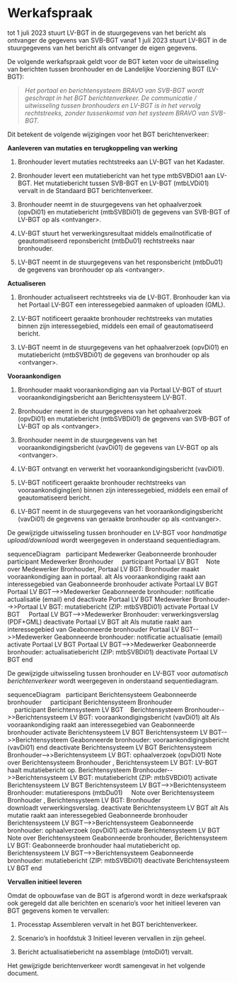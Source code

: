 Werkafspraak
============

tot 1 juli 2023 stuurt LV-BGT in de stuurgegevens van het bericht als ontvanger de gegevens van SVB-BGT
vanaf 1 juli 2023 stuurt LV-BGT in de stuurgegevens van het bericht als ontvanger de eigen gegevens.

De volgende werkafspraak geldt voor de BGT keten voor de uitwisseling van
berichten tussen bronhouder en de Landelijke Voorziening BGT (LV-BGT):

>   *Het portaal en berichtensysteem BRAVO van SVB-BGT wordt geschrapt in het
>   BGT berichtenverkeer. De communicatie / uitwisseling tussen bronhouders en
>   LV-BGT is in het vervolg rechtstreeks, zonder tussenkomst van het systeem
>   BRAVO van SVB-BGT.*

Dit betekent de volgende wijzigingen voor het BGT berichtenverkeer:

**Aanleveren van mutaties en terugkoppeling van werking**

1.  Bronhouder levert mutaties rechtstreeks aan LV-BGT van het Kadaster.

2.  Bronhouder levert een mutatiebericht van het type mtbSVBDi01 aan LV-BGT. Het
    mutatiebericht tussen SVB-BGT en LV-BGT (mtbLVDi01) vervalt in de Standaard
    BGT berichtenverkeer.

3.  Bronhouder neemt in de stuurgegevens van het ophaalverzoek (opvDi01) en
    mutatiebericht (mtbSVBDi01) de gegevens van SVB-BGT of LV-BGT op als \<ontvanger\>.

4.  LV-BGT stuurt het verwerkingsresultaat middels emailnotificatie of
    geautomatiseerd reponsbericht (mtbDu01) rechtstreeks naar bronhouder.

5.  LV-BGT neemt in de stuurgegevens van het responsbericht (mtbDu01) de
    gegevens van bronhouder op als \<ontvanger\>.

**Actualiseren**

1.  Bronhouder actualiseert rechtstreeks via de LV-BGT. Bronhouder kan via het
    Portaal LV-BGT een interessegebied aanmaken of uploaden (GML).

2.  LV-BGT notificeert geraakte bronhouder rechtstreeks van mutaties binnen zijn
    interessegebied, middels een email of geautomatiseerd bericht.

3.  LV-BGT neemt in de stuurgegevens van het ophaalverzoek (opvDi01) en
    mutatiebericht (mtbSVBDi01) de gegevens van bronhouder op als \<ontvanger\>.

**Vooraankondigen**

1.  Bronhouder maakt vooraankondiging aan via Portaal LV-BGT of stuurt
    vooraankondigingsbericht aan Berichtensysteem LV-BGT.

2.  Bronhouder neemt in de stuurgegevens van het ophaalverzoek (opvDi01) en
    mutatiebericht (mtbSVBDi01) de gegevens van SVB-BGT of LV-BGT  op als \<ontvanger\>.

3.  Bronhouder neemt in de stuurgegevens van het vooraankondigingsbericht
    (vavDi01) de gegevens van LV-BGT op als \<ontvanger\>.

4.  LV-BGT ontvangt en verwerkt het vooraankondigingsbericht (vavDi01).

5.  LV-BGT notificeert geraakte bronhouder rechtstreeks van vooraankondiging(en)
    binnen zijn interessegebied, middels een email of geautomatiseerd bericht.

6.  LV-BGT neemt in de stuurgegevens van het vooraankondigingsbericht (vavDi01)
    de gegevens van geraakte bronhouder op als \<ontvanger\>.

De gewijzigde uitwisseling tussen bronhouder en LV-BGT voor *handmatige
upload/downloa*d wordt weergegeven in onderstaand sequentiediagram.

<div class="mermaid">
sequenceDiagram          
    participant Medewerker Geabonneerde  bronhouder    
    participant Medewerker Bronhouder  
    participant Portaal LV BGT   
    Note over Medewerker Bronhouder, Portaal LV BGT: Bronhouder maakt vooraankondiging aan in portaal.
    alt Als vooraankondiging raakt aan interessegebied van Geabonneerde bronhouder
    activate Portaal LV BGT    
    Portaal LV BGT-->>Medewerker Geabonneerde  bronhouder: notificatie actualisatie (email)
    end
    deactivate Portaal LV BGT
    Medewerker Bronhouder-->>Portaal LV BGT: mutatiebericht (ZIP: mtbSVBDi01)   
    activate Portaal LV BGT
    Portaal LV BGT-->>Medewerker Bronhouder: verwerkingsverslag (PDF+GML)
    deactivate Portaal LV BGT
    alt Als mutatie raakt aan interessegebied van Geabonneerde bronhouder
    Portaal LV BGT-->>Medewerker Geabonneerde  bronhouder: notificatie actualisatie (email)
    activate Portaal LV BGT
    Portaal LV BGT-->>Medewerker Geabonneerde  bronhouder: actualisatiebericht (ZIP: mtbSVBDi01)
    deactivate Portaal LV BGT
    end
</div>

De gewijzigde uitwisseling tussen bronhouder en LV-BGT voor *automatisch
berichtenverkeer* wordt weergegeven in onderstaand sequentiediagram.

<div class="mermaid">
sequenceDiagram          
    participant Berichtensysteem Geabonneerde bronhouder    
    participant Berichtensysteem Bronhouder  
    participant Berichtensysteem LV BGT   
    Berichtensysteem Bronhouder-->>Berichtensysteem LV BGT: vooraankondigingsbericht (vavDi01)
    alt Als vooraankondiging raakt aan interessegebied van Geabonneerde bronhouder
    activate Berichtensysteem LV BGT    
    Berichtensysteem LV BGT-->>Berichtensysteem Geabonneerde bronhouder: vooraankondigingsbericht (vavDi01)
    end
    deactivate Berichtensysteem LV BGT
    Berichtensysteem Bronhouder-->>Berichtensysteem LV BGT: ophaalverzoek (opvDi01)
	Note over Berichtensysteem Bronhouder ,  Berichtensysteem LV BGT: LV-BGT haalt mutatiebericht op.
	Berichtensysteem Bronhouder-->>Berichtensysteem LV BGT: mutatiebericht (ZIP: mtbSVBDi01)		   
    activate Berichtensysteem LV BGT
	Berichtensysteem LV BGT-->>Berichtensysteem Bronhouder: mutatierespons (mtbDu01)	
    Note over Berichtensysteem Bronhouder ,  Berichtensysteem LV BGT: Bronhouder downloadt verwerkingsverslag.
    deactivate Berichtensysteem LV BGT
    alt Als mutatie raakt aan interessegebied Geabonneerde bronhouder
    Berichtensysteem LV BGT-->>Berichtensysteem Geabonneerde bronhouder: ophaalverzoek (opvDi01)
    activate Berichtensysteem LV BGT
    Note over Berichtensysteem Geabonneerde bronhouder, Berichtensysteem LV BGT: Geabonneerde bronhouder haal mutatiebericht op.
	Berichtensysteem LV BGT-->>Berichtensysteem Geabonneerde bronhouder: mutatiebericht (ZIP: mtbSVBDi01)	
    deactivate Berichtensysteem LV BGT
    end
</div>

**Vervallen initieel leveren**

Omdat de opbouwfase van de BGT is afgerond wordt in deze werkafspraak ook
geregeld dat alle berichten en scenario’s voor het initieel leveren van BGT
gegevens komen te vervallen:

1.  Processtap Assembleren vervalt in het BGT berichtenverkeer.

2.  Scenario’s in hoofdstuk 3 Initieel leveren vervallen in zijn geheel.

3.  Bericht actualisatiebericht na assemblage (mtoDi01) vervalt.

Het gewijzigde berichtenverkeer wordt samengevat in het volgende document.

